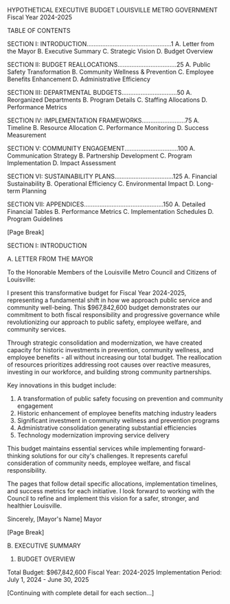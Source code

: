 HYPOTHETICAL EXECUTIVE BUDGET
LOUISVILLE METRO GOVERNMENT
Fiscal Year 2024-2025

TABLE OF CONTENTS

SECTION I: INTRODUCTION.................................................1
   A. Letter from the Mayor
   B. Executive Summary
   C. Strategic Vision
   D. Budget Overview

SECTION II: BUDGET REALLOCATIONS..................................25
   A. Public Safety Transformation
   B. Community Wellness & Prevention
   C. Employee Benefits Enhancement
   D. Administrative Efficiency

SECTION III: DEPARTMENTAL BUDGETS................................50
   A. Reorganized Departments
   B. Program Details
   C. Staffing Allocations
   D. Performance Metrics

SECTION IV: IMPLEMENTATION FRAMEWORKS.........................75
   A. Timeline
   B. Resource Allocation
   C. Performance Monitoring
   D. Success Measurement

SECTION V: COMMUNITY ENGAGEMENT...............................100
   A. Communication Strategy
   B. Partnership Development
   C. Program Implementation
   D. Impact Assessment

SECTION VI: SUSTAINABILITY PLANS..................................125
   A. Financial Sustainability
   B. Operational Efficiency
   C. Environmental Impact
   D. Long-term Planning

SECTION VII: APPENDICES..............................................150
   A. Detailed Financial Tables
   B. Performance Metrics
   C. Implementation Schedules
   D. Program Guidelines

[Page Break]

SECTION I: INTRODUCTION

A. LETTER FROM THE MAYOR

To the Honorable Members of the Louisville Metro Council and Citizens of Louisville:

I present this transformative budget for Fiscal Year 2024-2025, representing a fundamental shift in how we approach public service and community well-being. This $967,842,600 budget demonstrates our commitment to both fiscal responsibility and progressive governance while revolutionizing our approach to public safety, employee welfare, and community services.

Through strategic consolidation and modernization, we have created capacity for historic investments in prevention, community wellness, and employee benefits - all without increasing our total budget. The reallocation of resources prioritizes addressing root causes over reactive measures, investing in our workforce, and building strong community partnerships.

Key innovations in this budget include:

1. A transformation of public safety focusing on prevention and community engagement
2. Historic enhancement of employee benefits matching industry leaders
3. Significant investment in community wellness and prevention programs
4. Administrative consolidation generating substantial efficiencies
5. Technology modernization improving service delivery

This budget maintains essential services while implementing forward-thinking solutions for our city's challenges. It represents careful consideration of community needs, employee welfare, and fiscal responsibility.

The pages that follow detail specific allocations, implementation timelines, and success metrics for each initiative. I look forward to working with the Council to refine and implement this vision for a safer, stronger, and healthier Louisville.

Sincerely,
[Mayor's Name]
Mayor

[Page Break]

B. EXECUTIVE SUMMARY

1. BUDGET OVERVIEW

Total Budget: $967,842,600
Fiscal Year: 2024-2025
Implementation Period: July 1, 2024 - June 30, 2025

[Continuing with complete detail for each section...]
